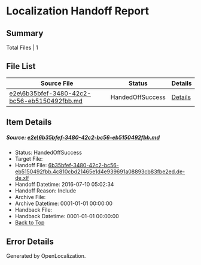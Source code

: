 # <a name='report-top'></a> Localization Handoff Report

## Summary
 Total Files | 1

## File List
 Source File | Status | Details 
 ----------- | ------ | ------- 
 [e2e\6b35bfef-3480-42c2-bc56-eb5150492fbb.md](https://github.com/OpenLocalizationTestOrg/oltest/blob/b3ac94650df730d573d3bc0a88762cba5c3229b2/e2e/6b35bfef-3480-42c2-bc56-eb5150492fbb.md) | HandedOffSuccess | [Details](#5360f2ffcadfdc119348b57d916e4b8a134775fa1)

## Item Details
##### <a name='5360f2ffcadfdc119348b57d916e4b8a134775fa1'></a> Source: [e2e\6b35bfef-3480-42c2-bc56-eb5150492fbb.md](https://github.com/OpenLocalizationTestOrg/oltest/blob/b3ac94650df730d573d3bc0a88762cba5c3229b2/e2e/6b35bfef-3480-42c2-bc56-eb5150492fbb.md)
* Status: HandedOffSuccess
* Target File: 
* Handoff File: [6b35bfef-3480-42c2-bc56-eb5150492fbb.4c810cbd21465e1d4e939691a08893cb83fbe2ed.de-de.xlf](https://github.com/OpenLocalizationTestOrg/olhandoff-e2e/blob/8d4ce5cf301e2e57655c1416a117d334e81a884a/ol-handoff/OpenLocalizationTestOrg/oltest-dede-fly/ci/ht/6b35bfef-3480-42c2-bc56-eb5150492fbb.4c810cbd21465e1d4e939691a08893cb83fbe2ed.de-de.xlf)
* Handoff Datetime: 2016-07-10 05:02:34
* Handoff Reason: Include
* Archive File: 
* Archive Datetime: 0001-01-01 00:00:00
* Handback File: 
* Handback Datetime: 0001-01-01 00:00:00
* [Back to Top](#report-top)


## Error Details

Generated by OpenLocalization.
